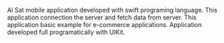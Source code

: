 Al Sat mobile application developed with swift programing language.
This application connection the server and fetch data from server.
This application basic example for e-commerce applications.
Application developed full programatically with UIKit.
